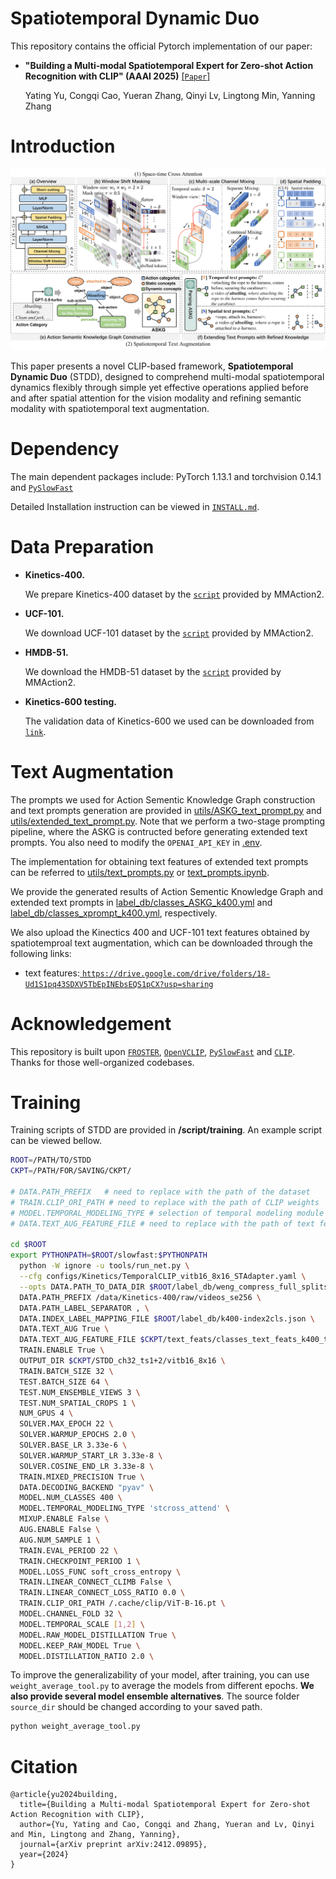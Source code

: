 # Spatiotemporal Dynamic Duo
This repository contains the official Pytorch implementation of our paper:

- **"Building a Multi-modal Spatiotemporal Expert for Zero-shot Action Recognition with CLIP" (AAAI 2025)** [[`Paper`]](https://arxiv.org/pdf/2412.09895)

  Yating Yu, Congqi Cao, Yueran Zhang, Qinyi Lv, Lingtong Min, Yanning Zhang

# Introduction

![STDD](figures/STDD.jpg)

This paper presents a novel CLIP-based framework, **Spatiotemporal Dynamic Duo** (STDD), designed to comprehend multi-modal spatiotemporal dynamics flexibly through simple yet effective operations applied before and after spatial attention for the vision modality and refining semantic modality with spatiotemporal text augmentation.

# Dependency

The main dependent packages include: PyTorch 1.13.1 and torchvision 0.14.1 and [`PySlowFast`](https://github.com/facebookresearch/SlowFast)

Detailed Installation instruction can be viewed in [`INSTALL.md`](https://github.com/wengzejia1/Open-VCLIP/blob/main/INSTALL.md).

# Data Preparation

- **Kinetics-400.**

  We prepare Kinetics-400 dataset by the  [`script`](https://github.com/open-mmlab/mmaction2/blob/main/tools/data/kinetics/download_videos.sh) provided by MMAction2.

- **UCF-101.**

  We download UCF-101 dataset by the [`script`](https://github.com/open-mmlab/mmaction2/blob/main/tools/data/ucf101/download_videos.sh) provided by MMAction2.

- **HMDB-51.**

  We download the HMDB-51 dataset by the [`script`](https://github.com/open-mmlab/mmaction2/blob/main/tools/data/hmdb51/download_videos.sh) provided by MMAction2.

- **Kinetics-600 testing.**

  The validation data of Kinetics-600 we used can be downloaded from [`link`](https://pan.baidu.com/s/1d6wI-n3igMdE1rJ2xP2MsA?pwd=c5mu).

# Text Augmentation

The prompts we used for Action Sementic Knowledge Graph construction and text prompts generation are provided in [utils/ASKG_text_prompt.py](utils/ASKG_text_prompt.py) and [utils/extended_text_prompt.py](utils/extended_text_prompt.py). Note that we perform a two-stage prompting pipeline, where the ASKG is contructed before generating extended text prompts. You also need to modify the `OPENAI_API_KEY` in [.env](.env).

The implementation for obtaining text features of extended text prompts can be referred to [utils/text_prompts.py](utils/text_prompts.py) or [text_prompts.ipynb]().

We provide the generated results of Action Sementic Knowledge Graph and extended text prompts in [label_db/classes_ASKG_k400.yml](label_db/classes_ASKG_k400.yml) and [label_db/classes_xprompt_k400.yml](label_db/classes_xprompt_k400.yml), respectively.

We also upload the Kinectics 400 and UCF-101 text features obtained by spatiotemproal text augmentation, which can be downloaded through the following links:

- text features:[ `https://drive.google.com/drive/folders/18-Ud1S1pq43SDXV5TbEpINEbsEQS1pCX?usp=sharing`](https://drive.google.com/drive/folders/18-Ud1S1pq43SDXV5TbEpINEbsEQS1pCX?usp=sharing)

# Acknowledgement

This repository is built upon [`FROSTER`](https://github.com/Visual-AI/FROSTER), [`OpenVCLIP`](https://github.com/wengzejia1/Open-VCLIP), [`PySlowFast`](https://github.com/facebookresearch/SlowFast) and [`CLIP`](https://github.com/openai/CLIP). Thanks for those well-organized codebases.

# Training

Training scripts of STDD are provided in **/script/training**. An example script can be viewed bellow.

```bash
ROOT=/PATH/TO/STDD
CKPT=/PATH/FOR/SAVING/CKPT/

# DATA.PATH_PREFIX   # need to replace with the path of the dataset
# TRAIN.CLIP_ORI_PATH # need to replace with the path of CLIP weights
# MODEL.TEMPORAL_MODELING_TYPE # selection of temporal modeling module
# DATA.TEXT_AUG_FEATURE_FILE # need to replace with the path of text feature file

cd $ROOT
export PYTHONPATH=$ROOT/slowfast:$PYTHONPATH
  python -W ignore -u tools/run_net.py \
  --cfg configs/Kinetics/TemporalCLIP_vitb16_8x16_STAdapter.yaml \
  --opts DATA.PATH_TO_DATA_DIR $ROOT/label_db/weng_compress_full_splits \
  DATA.PATH_PREFIX /data/Kinetics-400/raw/videos_se256 \
  DATA.PATH_LABEL_SEPARATOR , \
  DATA.INDEX_LABEL_MAPPING_FILE $ROOT/label_db/k400-index2cls.json \
  DATA.TEXT_AUG True \
  DATA.TEXT_AUG_FEATURE_FILE $CKPT/text_feats/classes_text_feats_k400_tpl8_xmix_ViT-B_16.pt \
  TRAIN.ENABLE True \
  OUTPUT_DIR $CKPT/STDD_ch32_ts1+2/vitb16_8x16 \
  TRAIN.BATCH_SIZE 32 \
  TEST.BATCH_SIZE 64 \
  TEST.NUM_ENSEMBLE_VIEWS 3 \
  TEST.NUM_SPATIAL_CROPS 1 \
  NUM_GPUS 4 \
  SOLVER.MAX_EPOCH 22 \
  SOLVER.WARMUP_EPOCHS 2.0 \
  SOLVER.BASE_LR 3.33e-6 \
  SOLVER.WARMUP_START_LR 3.33e-8 \
  SOLVER.COSINE_END_LR 3.33e-8 \
  TRAIN.MIXED_PRECISION True \
  DATA.DECODING_BACKEND "pyav" \
  MODEL.NUM_CLASSES 400 \
  MODEL.TEMPORAL_MODELING_TYPE 'stcross_attend' \
  MIXUP.ENABLE False \
  AUG.ENABLE False \
  AUG.NUM_SAMPLE 1 \
  TRAIN.EVAL_PERIOD 22 \
  TRAIN.CHECKPOINT_PERIOD 1 \
  MODEL.LOSS_FUNC soft_cross_entropy \
  TRAIN.LINEAR_CONNECT_CLIMB False \
  TRAIN.LINEAR_CONNECT_LOSS_RATIO 0.0 \
  TRAIN.CLIP_ORI_PATH /.cache/clip/ViT-B-16.pt \
  MODEL.CHANNEL_FOLD 32 \
  MODEL.TEMPORAL_SCALE [1,2] \
  MODEL.RAW_MODEL_DISTILLATION True \
  MODEL.KEEP_RAW_MODEL True \
  MODEL.DISTILLATION_RATIO 2.0 \
```

To improve the generalizability of your model, after training, you can use `weight_average_tool.py` to average the models from different epochs. **We also provide several model ensemble alternatives**. The source folder `source_dir` should be changed according to your saved path.

```bash
python weight_average_tool.py
```

# Citation

```
@article{yu2024building,
  title={Building a Multi-modal Spatiotemporal Expert for Zero-shot Action Recognition with CLIP},
  author={Yu, Yating and Cao, Congqi and Zhang, Yueran and Lv, Qinyi and Min, Lingtong and Zhang, Yanning},
  journal={arXiv preprint arXiv:2412.09895},
  year={2024}
}
```

